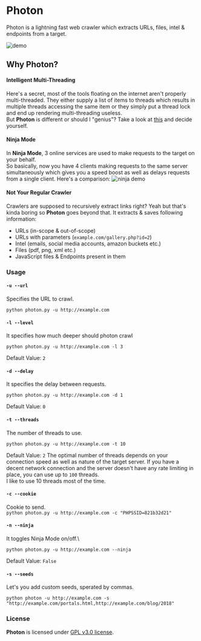 # Photon

Photon is a lightning fast web crawler which extracts URLs, files, intel & endpoints from a target.

![demo](https://image.ibb.co/bTNwBy/Screenshot_2018_07_22_12_07_30.png)

## Why Photon?

#### Intelligent Multi-Threading
Here's a secret, most of the tools floating on the internet aren't properly multi-threaded. They either supply a list of items to threads which results in multiple threads accessing the same item or they simply put a thread lock and end up rendering multi-threading useless.\
But **Photon** is different or should I "genius"? Take a look at [this](https://github.com/s0md3v/Photon/blob/38f64100d101fce897b4e0a5cfafdaeb129491d2/photon.py#L282) and decide yourself.

#### Ninja Mode
In **Ninja Mode**, 3 online services are used to make requests to the target on your behalf.\
So basically, now you have 4 clients making requests to the same server simultaneously which gives you a speed boost as well as delays requests from a single client.
Here's a comparison:
![ninja demo](https://image.ibb.co/mcNbTd/ninj.png)

#### Not Your Regular Crawler
Crawlers are supposed to recursively extract links right? Yeah but that's kinda boring so **Photon** goes beyond that.
It extracts & saves following information:
- URLs (in-scope & out-of-scope)
- URLs with parameters (`example.com/gallery.php?id=2`)
- Intel (emails, social media accounts, amazon buckets etc.)
- Files (pdf, png, xml etc.)
- JavaScript files & Endpoints present in them

### Usage

#### `-u --url`

Specifies the URL to crawl.

`python photon.py -u http://example.com`

#### `-l --level`

It specifies how much deeper should photon crawl

`python photon.py -u http://example.com -l 3`

Default Value: `2`

#### `-d --delay`

It specifies the delay between requests.

`python photon.py -u http://example.com -d 1`

Default Value: `0`

#### `-t --threads`

The number of threads to use.

`python photon.py -u http://example.com -t 10`

Default Value: `2`
The optimal number of threads depends on your connection speed as well as nature of the target server. If you have a decent network connection and the server doesn't have any rate limiting in place, you can use up to `100` threads.\
I like to use 10 threads most of the time.

#### `-c --cookie`

Cookie to send.\
`python photon.py -u http://example.com -c "PHPSSID=821b32d21"`

#### `-n --ninja`

It toggles Ninja Mode on/off.\

`python photon.py -u http://example.com --ninja`

Default Value: `False`

#### `-s --seeds`

Let's you add custom seeds, sperated by commas.

`python photon -u http://example.com -s "http://example.com/portals.html,http://example.com/blog/2018"`

### License
**Photon** is licensed under [GPL v3.0 license](https://www.gnu.org/licenses/gpl-3.0.en.html).
